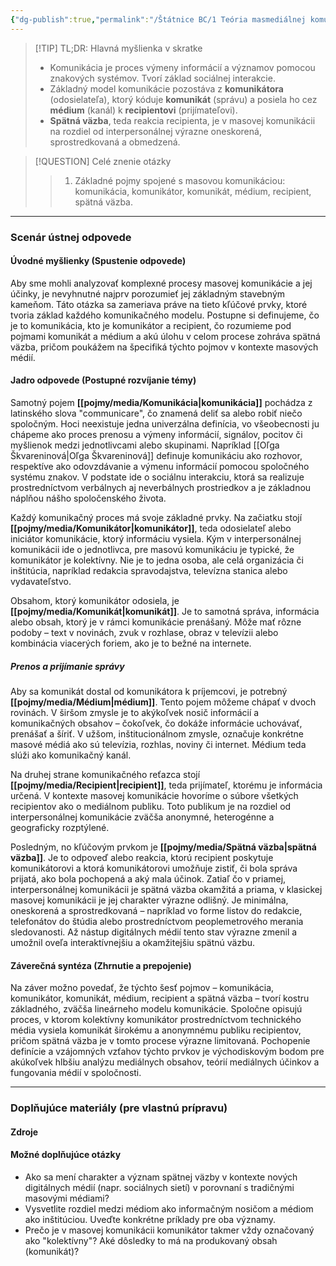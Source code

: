 ```yaml
---
{"dg-publish":true,"permalink":"/Štátnice BC/1 Teória masmediálnej komunikácie/01 Základné pojmy spojené s masovou komunikáciou/","tags":["štátnice"],"created":"2025-06-21T03:06:38.359+02:00","updated":"2025-06-28T19:47:39.874+02:00"}
---
```



> [!TIP] TL;DR: Hlavná myšlienka v skratke
> 
> - Komunikácia je proces výmeny informácií a významov pomocou znakových systémov. Tvorí základ sociálnej interakcie.
> - Základný model komunikácie pozostáva z **komunikátora** (odosielateľa), ktorý kóduje **komunikát** (správu) a posiela ho cez **médium** (kanál) k **recipientovi** (prijímateľovi).
> - **Spätná väzba**, teda reakcia recipienta, je v masovej komunikácii na rozdiel od interpersonálnej výrazne oneskorená, sprostredkovaná a obmedzená.

> [!QUESTION] Celé znenie otázky
> 
> > 1. Základné pojmy spojené s masovou komunikáciou: komunikácia, komunikátor, komunikát, médium, recipient, spätná väzba.

---

### Scenár ústnej odpovede

#### Úvodné myšlienky (Spustenie odpovede)

Aby sme mohli analyzovať komplexné procesy masovej komunikácie a jej účinky, je nevyhnutné najprv porozumieť jej základným stavebným kameňom. Táto otázka sa zameriava práve na tieto kľúčové prvky, ktoré tvoria základ každého komunikačného modelu. Postupne si definujeme, čo je to komunikácia, kto je komunikátor a recipient, čo rozumieme pod pojmami komunikát a médium a akú úlohu v celom procese zohráva spätná väzba, pričom poukážem na špecifiká týchto pojmov v kontexte masových médií.

#### Jadro odpovede (Postupné rozvíjanie témy)

Samotný pojem **[[pojmy/media/Komunikácia\|komunikácia]]** pochádza z latinského slova "communicare", čo znamená deliť sa alebo robiť niečo spoločným. Hoci neexistuje jedna univerzálna definícia, vo všeobecnosti ju chápeme ako proces prenosu a výmeny informácií, signálov, pocitov či myšlienok medzi jednotlivcami alebo skupinami. Napríklad [[Oľga Škvareninová\|Oľga Škvareninová]] definuje komunikáciu ako rozhovor, respektíve ako odovzdávanie a výmenu informácií pomocou spoločného systému znakov. V podstate ide o sociálnu interakciu, ktorá sa realizuje prostredníctvom verbálnych aj neverbálnych prostriedkov a je základnou náplňou nášho spoločenského života.

Každý komunikačný proces má svoje základné prvky. Na začiatku stojí **[[pojmy/media/Komunikátor\|komunikátor]]**, teda odosielateľ alebo iniciátor komunikácie, ktorý informáciu vysiela. Kým v interpersonálnej komunikácii ide o jednotlivca, pre masovú komunikáciu je typické, že komunikátor je kolektívny. Nie je to jedna osoba, ale celá organizácia či inštitúcia, napríklad redakcia spravodajstva, televízna stanica alebo vydavateľstvo.

Obsahom, ktorý komunikátor odosiela, je **[[pojmy/media/Komunikát\|komunikát]]**. Je to samotná správa, informácia alebo obsah, ktorý je v rámci komunikácie prenášaný. Môže mať rôzne podoby – text v novinách, zvuk v rozhlase, obraz v televízii alebo kombinácia viacerých foriem, ako je to bežné na internete.

##### Prenos a prijímanie správy

Aby sa komunikát dostal od komunikátora k príjemcovi, je potrebný **[[pojmy/media/Médium\|médium]]**. Tento pojem môžeme chápať v dvoch rovinách. V širšom zmysle je to akýkoľvek nosič informácií a komunikačných obsahov – čokoľvek, čo dokáže informácie uchovávať, prenášať a šíriť. V užšom, inštitucionálnom zmysle, označuje konkrétne masové médiá ako sú televízia, rozhlas, noviny či internet. Médium teda slúži ako komunikačný kanál.

Na druhej strane komunikačného reťazca stojí **[[pojmy/media/Recipient\|recipient]]**, teda prijímateľ, ktorému je informácia určená. V kontexte masovej komunikácie hovoríme o súbore všetkých recipientov ako o mediálnom publiku. Toto publikum je na rozdiel od interpersonálnej komunikácie zväčša anonymné, heterogénne a geograficky rozptýlené.

Posledným, no kľúčovým prvkom je **[[pojmy/media/Spätná väzba\|spätná väzba]]**. Je to odpoveď alebo reakcia, ktorú recipient poskytuje komunikátorovi a ktorá komunikátorovi umožňuje zistiť, či bola správa prijatá, ako bola pochopená a aký mala účinok. Zatiaľ čo v priamej, interpersonálnej komunikácii je spätná väzba okamžitá a priama, v klasickej masovej komunikácii je jej charakter výrazne odlišný. Je minimálna, oneskorená a sprostredkovaná – napríklad vo forme listov do redakcie, telefonátov do štúdia alebo prostredníctvom peoplemetrového merania sledovanosti. Až nástup digitálnych médií tento stav výrazne zmenil a umožnil oveľa interaktívnejšiu a okamžitejšiu spätnú väzbu.

#### Záverečná syntéza (Zhrnutie a prepojenie)

Na záver možno povedať, že týchto šesť pojmov – komunikácia, komunikátor, komunikát, médium, recipient a spätná väzba – tvorí kostru základného, zväčša lineárneho modelu komunikácie. Spoločne opisujú proces, v ktorom kolektívny komunikátor prostredníctvom technického média vysiela komunikát širokému a anonymnému publiku recipientov, pričom spätná väzba je v tomto procese výrazne limitovaná. Pochopenie definície a vzájomných vzťahov týchto prvkov je východiskovým bodom pre akúkoľvek hlbšiu analýzu mediálnych obsahov, teórií mediálnych účinkov a fungovania médií v spoločnosti.

---

### Doplňujúce materiály (pre vlastnú prípravu)

#### Zdroje

#### Možné doplňujúce otázky

- Ako sa mení charakter a význam spätnej väzby v kontexte nových digitálnych médií (napr. sociálnych sietí) v porovnaní s tradičnými masovými médiami?
- Vysvetlite rozdiel medzi médiom ako informačným nosičom a médiom ako inštitúciou. Uveďte konkrétne príklady pre oba významy.
- Prečo je v masovej komunikácii komunikátor takmer vždy označovaný ako "kolektívny"? Aké dôsledky to má na produkovaný obsah (komunikát)?